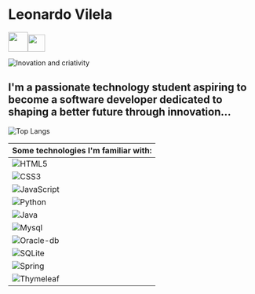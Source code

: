# Leonardo Vilela  

 [<img widht="30" height="40" src="https://static.vecteezy.com/system/resources/previews/018/930/584/original/linkedin-logo-linkedin-icon-transparent-free-png.png">](https://www.linkedin.com/in/leonardo-vilela32/)[<img widht="25" height="35" src="https://gifs.eco.br/wp-content/uploads/2023/07/imagens-de-simbolo-email-png-19.png">](mailto:alvesvilelaster@gmail.com)

<picture>
 <source media="(prefers-color-scheme: dark)" srcset="https://img.freepik.com/free-vector/realistic-technology-background_52683-73672.jpg?w=400&t=st=1694460927~exp=1694461527~hmac=eaaf71f9dc4164d07d5f0024b81f0c5f427020f0c79b1feb51b52f7a80f0620a">
 <source media="(prefers-color-scheme: light)" srcset="https://img.freepik.com/free-vector/realistic-technology-background_52683-73672.jpg?w=400&t=st=1694460927~exp=1694461527~hmac=eaaf71f9dc4164d07d5f0024b81f0c5f427020f0c79b1feb51b52f7a80f0620a">
 <img alt="Inovation and criativity" src="https://img.freepik.com/free-vector/realistic-technology-background_52683-73672.jpg?w=400&t=st=1694460927~exp=1694461527~hmac=eaaf71f9dc4164d07d5f0024b81f0c5f427020f0c79b1feb51b52f7a80f0620a">
</picture>

## I'm a passionate technology student aspiring to become a software developer dedicated to shaping a better future through innovation...  

![Top Langs](https://github-readme-stats-git-masterrstaa-rickstaa.vercel.app/api/top-langs/?username=leo-vilelela&bg_color=000&border_color=30A3DC&title_color=F99FFFF&text_color=FFF)

|Some technologies I'm familiar with:|
|-----------------------------|
|![HTML5](https://img.shields.io/badge/HTML5-000?style=for-the-badge&logo=html5)|
|![CSS3](https://img.shields.io/badge/CSS3-000?style=for-the-badge&logo=css3)|
|![JavaScript](https://img.shields.io/badge/JavaScript-000?style=for-the-badge&logo=javaScript)|
|![Python](https://img.shields.io/badge/Python-000?style=for-the-badge&logo=python)|
|![Java](https://img.shields.io/badge/Java-000?style=for-the-badge&logo=oracle)|
|![Mysql](https://img.shields.io/badge/Mysql-000?style=for-the-badge&logo=mysql)|
|![Oracle-db](https://img.shields.io/badge/Oracle_DB-000?style=for-the-badge&logo=oracle)|
|![SQLite](https://img.shields.io/badge/SQLite-000?style=for-the-badge&logo=sqlite)|
|![Spring](https://img.shields.io/badge/Spring-000?style=for-the-badge&logo=spring)|
|![Thymeleaf](https://img.shields.io/badge/Thymeleaf-000?style=for-the-badge&logo=thymeleaf)|
          
             
